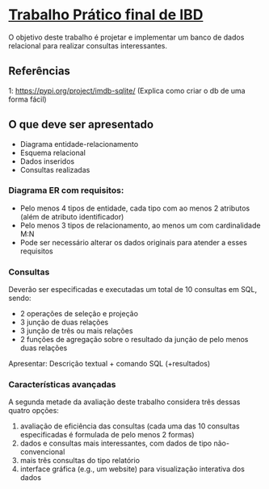 # [Trabalho Prático final de IBD](https://homepages.dcc.ufmg.br/~mirella/DCC011/aula19-TPfinal.pdf)

O objetivo deste trabalho é projetar e implementar um banco de dados relacional para realizar consultas interessantes.

## Referências

1: https://pypi.org/project/imdb-sqlite/ (Explica como criar o db de uma forma fácil)

## O que deve ser apresentado
* Diagrama entidade-relacionamento 
* Esquema relacional
* Dados inseridos
* Consultas realizadas

### Diagrama ER com requisitos:
* Pelo menos 4 tipos de entidade, cada tipo com ao
menos 2 atributos (além de atributo identificador)
* Pelo menos 3 tipos de relacionamento, ao menos
um com cardinalidade M:N
* Pode ser necessário alterar os dados originais para
atender a esses requisitos

### Consultas
Deverão ser especificadas e executadas um total de 10 consultas em SQL, sendo:
* 2 operações de seleção e projeção
* 3 junção de duas relações
* 3 junção de três ou mais relações
* 2 funções de agregação sobre o resultado da junção de pelo menos duas relações

Apresentar: Descrição textual + comando SQL (+resultados)

### Características avançadas
A segunda metade da avaliação deste trabalho considera três dessas quatro opções:
1. avaliação de eficiência das consultas (cada uma das 10 consultas especificadas é formulada de pelo menos 2 formas)
2. dados e consultas mais interessantes, com dados de tipo não-convencional
3. mais três consultas do tipo relatório
4. interface gráfica (e.g., um website) para visualização interativa dos dados
